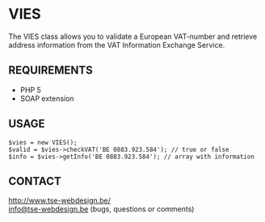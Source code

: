 # VIES

The VIES class allows you to validate a European VAT-number and retrieve address information from the VAT Information Exchange Service.

## REQUIREMENTS

-	PHP 5
-	SOAP extension

## USAGE ##

	$vies = new VIES();
	$valid = $vies->checkVAT('BE 0883.923.584'); // true or false
	$info = $vies->getInfo('BE 0883.923.584'); // array with information

## CONTACT
http://www.tse-webdesign.be/  
info@tse-webdesign.be (bugs, questions or comments)